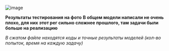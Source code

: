 ![image](https://github.com/user-attachments/assets/d62303bf-26bd-47d3-b827-79d75b8ba4b6)

**Результаты тестирования на фото**
**В общем модели написали не очень плохо, для них этот рег сильно сложнее прошлого, там задачи были больше на реализацию**

_В сжатом файле находятся коды и точные результаты моделей (кол-во попыток, время на каждую задачу)_
